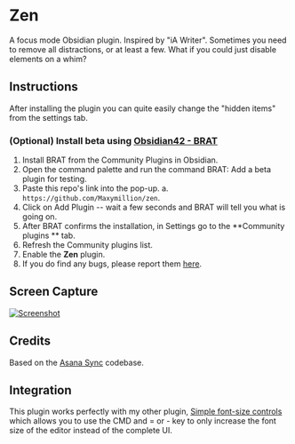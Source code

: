 # Zen
A focus mode Obsidian plugin. Inspired by "iA Writer". Sometimes you need to remove all distractions, or at least a few. What if you could just disable elements on a whim?

## Instructions
After installing the plugin you can quite easily change the "hidden items" from the settings tab.

### (Optional) Install beta using [Obsidian42 - BRAT](https://github.com/TfTHacker/obsidian42-brat)
1. Install BRAT from the Community Plugins in Obsidian.
2. Open the command palette and run the command BRAT: Add a beta plugin for testing.
3. Paste this repo's link into the pop-up.
	a. `https://github.com/Maxymillion/zen`.
4. Click on Add Plugin -- wait a few seconds and BRAT will tell you what is going on.
5. After BRAT confirms the installation, in Settings go to the **Community plugins ** tab.
6. Refresh the Community plugins list.
7. Enable the **Zen** plugin.
8. If you do find any bugs, please report them [here](https://github.com/Maxymillion/zen/issues).

## Screen Capture
[![Screenshot](https://s3.gifyu.com/images/Screen-Recording-2023-02-14-at-15.07.12.gif)](https://gifyu.com/image/Sq8c0)

## Credits
Based on the [Asana Sync](https://github.com/Maxymillion/asana-sync-plugin) codebase.

## Integration
This plugin works perfectly with my other plugin, [Simple font-size controls](https://github.com/Maxymillion/simple-font-size-controls) which allows you to use the CMD and = or - key to only increase the font size of the editor instead of the complete UI.
